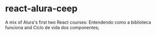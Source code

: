 # react-alura-ceep
A mix of Alura's first two React courses: Entendendo como a biblioteca funciona and Ciclo de vida dos componentes; 
